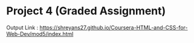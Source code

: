 # Project 4 (Graded Assignment)

Output Link : https://shreyans27.github.io/Coursera-HTML-and-CSS-for-Web-Dev/mod5/index.html
